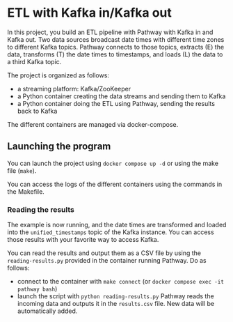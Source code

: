 # ETL with Kafka in/Kafka out

In this project, you build an ETL pipeline with Pathway with Kafka in and Kafka out.
Two data sources broadcast date times with different time zones to different Kafka topics.
Pathway connects to those topics, extracts (E) the data, transforms (T) the date times
to timestamps, and loads (L) the data to a third Kafka topic.

The project is organized as follows:
 - a streaming platform: Kafka/ZooKeeper
 - a Python container creating the data streams and sending them to Kafka
 - a Python container doing the ETL using Pathway, sending the results back to Kafka

The different containers are managed via docker-compose.

## Launching the program

You can launch the project using `docker compose up -d` or using the make file (`make`).

You can access the logs of the different containers using the commands in the Makefile.

### Reading the results

The example is now running, and the date times are transformed and loaded into
the `unified_timestamps` topic of the Kafka instance.
You can access those results with your favorite way to access Kafka.

You can read the results and output them as a CSV file by using the `reading-results.py`
provided in the container running Pathway.
Do as follows:
 - connect to the container with `make connect` (or `docker compose exec -it pathway bash`)
 - launch the script with `python reading-results.py`
Pathway reads the incoming data and outputs it in the `results.csv` file.
New data will be automatically added.